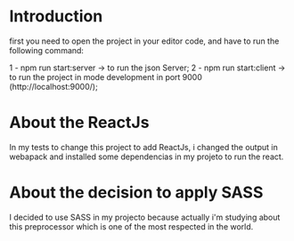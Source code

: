 # Introduction
first you need to open the project in your editor code, and have to run the following command:

1 - npm run start:server -> to run the json Server;
2 - npm run start:client -> to run the project in mode development in port 9000 (http://localhost:9000/);

# About the ReactJs
In my tests to change this project to add ReactJs, i changed the output in webapack and installed some dependencias in my projeto to run the react.

# About the decision to apply SASS
I decided to use SASS in my projecto because actually i'm studying about this preprocessor which is one of the most respected in the world.